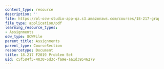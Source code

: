 ```yaml
---
content_type: resource
description: ''
file: https://ol-ocw-studio-app-qa.s3.amazonaws.com/courses/18-217-graph-theory-and-additive-combinatorics-fall-2019/c5f584f540306d3cfa9eaa1d39546279_MIT18_217F19_pset.pdf
file_type: application/pdf
learning_resource_types:
- Assignments
ocw_type: OCWFile
parent_title: Assignments
parent_type: CourseSection
resourcetype: Document
title: 18.217 F2019 Problem Set
uid: c5f584f5-4030-6d3c-fa9e-aa1d39546279
---
```

